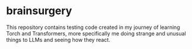 # brainsurgery

This repository contains testing code created in my journey of learning Torch and Transformers, more specifically me doing strange and unusual things to LLMs and seeing how they react.
